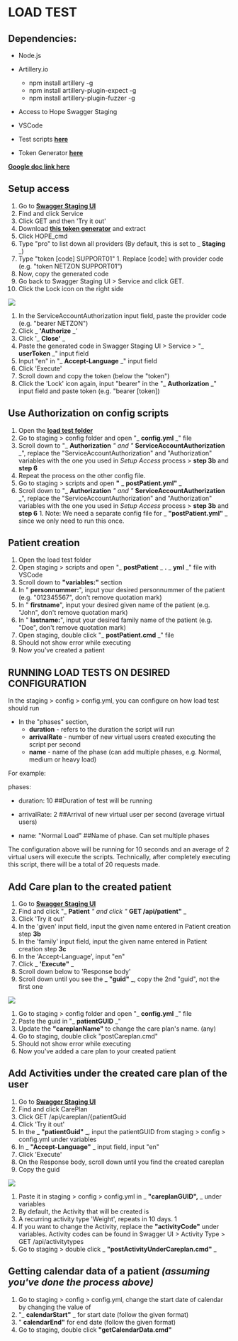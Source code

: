 ##
# LOAD TEST

## Dependencies:

- Node.js

- Artillery.io
  - npm install artillery -g
  - npm install artillery-plugin-expect -g
  - npm install artillery-plugin-fuzzer -g
- Access to Hope Swagger Staging
- VSCode
- Test scripts [**here**](https://drive.google.com/file/d/17CyEDUX3PhVfEIc4RDLWLrQhWbAqtMZm/view?usp=sharing)
- Token Generator [**here**](https://drive.google.com/open?id=1cKWBZSWKFqZbuC-lqEqNc_HvUQihNFnG)


 [**Google doc link here**](https://docs.google.com/document/d/1qxw1UEdX6ibl5Xvx5JLCCErBKsREB5WQvh_-3zX7lKE/edit?usp=sharing)

## Setup access

1. Go to [**Swagger Staging UI**](https://staging.static.tempest.hope.addimedical.netzon.se/api/swagger)
  1. Find and click Service
  2. Click GET and then &#39;Try it out&#39;
2. Download [**this token generator**](https://drive.google.com/open?id=1cKWBZSWKFqZbuC-lqEqNc_HvUQihNFnG) and extract
  1. Click HOPE\_cmd
  2. Type &quot;pro&quot; to list down all providers (By default, this is set to _ **Staging** _)
  3. Type &quot;token [code] SUPPORT01&quot;
    1. Replace [code] with provider code (e.g. &quot;token NETZON SUPPORT01&quot;)
  4. Now, copy the generated code
3. Go back to Swagger Staging UI > Service and click GET.
  1. Click the Lock icon on the right side

![](RackMultipart20200421-4-1ld9wdj_html_ce51fac968ad32c7.png)

  1. In the ServiceAccountAuthorization input field, paste the provider code (e.g. &quot;bearer NETZON&quot;)
  2. Click _ **&#39;Authorize** __&#39;_
  3. Click &#39;_ **Close&#39;** _
1. Paste the generated code in Swagger Staging UI > Service > &quot;_ **userToken** _&quot; input field
  1. Input &quot;en&quot; in &quot;_ **Accept-Language** _&quot; input field
  2. Click &#39;Execute&#39;
2. Scroll down and copy the token (below the &quot;token&quot;)
3. Click the &#39;Lock&#39; icon again, input &quot;bearer&quot; in the &quot;_ **Authorization** _&quot; input field and paste token (e.g. &quot;bearer [token])

## Use Authorization on config scripts

1. Open the [**load test folder**](https://drive.google.com/file/d/17CyEDUX3PhVfEIc4RDLWLrQhWbAqtMZm/view?usp=sharing)
  1. Go to staging > config folder and open &quot;_ **config.yml** _&quot; file
  2. Scroll down to &quot;_ **Authorization** _&quot; and &quot;_ **ServiceAccountAuthorization** _&quot;, replace the &quot;ServiceAccountAuthorization&quot; and &quot;Authorization&quot; variables with the one you used in _Setup Access_ process > **step 3b** and **step 6**
2. Repeat the process on the other config file.
  1. Go to staging > scripts and open **&quot;** _ **postPatient.yml&quot;** _
  2. Scroll down to &quot;_ **Authorization** _&quot; and &quot;_ **ServiceAccountAuthorization** _&quot;, replace the &quot;ServiceAccountAuthorization&quot; and &quot;Authorization&quot; variables with the one you used in _Setup Access_ process > **step 3b** and **step 6**
    1. Note: We need a separate config file for _ **&quot;postPatient.yml&quot;** _ since we only need to run this once.

## Patient creation

1. Open the load test folder
2. Open staging > scripts and open &quot;_ **postPatient** _ **.** _ **yml** _&quot; file with VSCode
3. Scroll down to **&quot;variables:&quot;** section
  1. In &quot; **personnummer:**&quot;, input your desired personnummer of the patient (e.g. &quot;012345567&quot;, don&#39;t remove quotation mark)
  2. In &quot; **firstname**&quot;, input your desired given name of the patient (e.g. &quot;John&quot;, don&#39;t remove quotation mark)
  3. In &quot; **lastname:**&quot;, input your desired family name of the patient (e.g. &quot;Doe&quot;, don&#39;t remove quotation mark)
4. Open staging, double click &quot;_ **postPatient.cmd** _&quot; file
  1. Should not show error while executing
5. Now you&#39;ve created a patient

## RUNNING LOAD TESTS ON DESIRED CONFIGURATION

In the staging > config > config.yml, you can configure on how load test should run

- In the &quot;phases&quot; section,
  - **duration** - refers to the duration the script will run
  - **arrivalRate** - number of new virtual users created executing the script per second
  - **name** - name of the phase (can add multiple phases, e.g. Normal, medium or heavy load)

For example:

phases:

- duration: 10  ##Duration of test will be running

- arrivalRate: 2   ##Arrival of new virtual user per second (average virtual users)

- name: &quot;Normal Load&quot;    ##Name of phase. Can set multiple phases

The configuration above will be running for 10 seconds and an average of 2 virtual users will execute the scripts. Technically, after completely executing this script, there will be a total of 20 requests made.

## Add Care plan to the created patient

1. Go to [**Swagger Staging UI**](https://staging.static.tempest.hope.addimedical.netzon.se/api/swagger)
  1. Find and click &quot;_ **Patient** _&quot; and click &quot;_ **GET /api/patient&quot;** _
  2. Click &#39;Try it out&#39;
  3. In the &#39;given&#39; input field, input the given name entered in Patient creation step **3b**
  4. In the &#39;family&#39; input field, input the given name entered in Patient creation step **3c**
  5. In the &#39;Accept-Language&#39;, input &quot;en&quot;
  6. Click _ **&#39;Execute&quot;** _
2. Scroll down below to &#39;Response body&#39;
  1. Scroll down until you see the _ **&quot;guid&quot;** _, copy the 2nd &quot;guid&quot;, not the first one

![](RackMultipart20200421-4-1ld9wdj_html_c7af8039a8fcc181.png)

1. Go to staging > config folder and open &quot;_ **config.yml** _&quot; file
  1. Paste the guid in &quot;_ **patientGUID** _&quot;
  2. Update the **&quot;careplanName&quot;** to change the care plan&#39;s name. (any)
2. Go to staging, double click &quot;postCareplan.cmd&quot;
  1. Should not show error while executing
3. Now you&#39;ve added a care plan to your created patient

## Add Activities under the created care plan of the user

1. Go to [**Swagger Staging UI**](https://staging.static.tempest.hope.addimedical.netzon.se/api/swagger)
  1. Find and click CarePlan
  2. Click GET /api/careplan/{patientGuid
  3. Click &#39;Try it out&#39;
  4. In the _ **&quot;patientGuid&quot;** _, input the patientGUID from staging > config > config.yml under variables
  5. In _ **&quot;Accept-Language&quot;** _ input field, input &quot;en&quot;
  6. Click &#39;Execute&#39;
2. On the Response body, scroll down until you find the created careplan
  1. Copy the guid

![](RackMultipart20200421-4-1ld9wdj_html_2160537593c04d9e.png)

  1. Paste it in staging > config > config.yml in _ **&quot;careplanGUID&quot;,** _ under variables
1. By default, the Activity that will be created is
  1. A recurring activity type &#39;Weight&#39;, repeats in 10 days. 1
  2. If you want to change the Activity, replace the **&quot;activityCode&quot;** under variables. Activity codes can be found in Swagger UI > Activity Type > GET /api/activitytypes
2. Go to staging > double click _ **&quot;postActivityUnderCareplan.cmd&quot;** _

## Getting calendar data of a patient _(assuming you&#39;ve done the process above)_

1. Go to staging > config > config.yml, change the start date of calendar by changing the value of
  1. &quot;_ **calendarStart&quot;** _ for start date (follow the given format)
  2. &quot; **calendarEnd&quot;** for end date (follow the given format)
2. Go to staging, double click **&quot;getCalendarData.cmd&quot;**